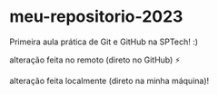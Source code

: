 # meu-repositorio-2023
Primeira aula prática de Git e GitHub na SPTech! :)

alteração feita no remoto (direto no GitHub) :zap:

alteração feita localmente (direto na minha máquina)!
